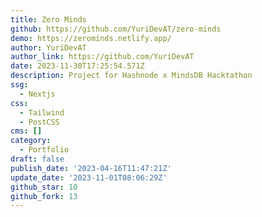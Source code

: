 ```yaml
---
title: Zero Minds
github: https://github.com/YuriDevAT/zero-minds
demo: https://zerominds.netlify.app/
author: YuriDevAT
author_link: https://github.com/YuriDevAT
date: 2023-11-30T17:25:54.571Z
description: Project for Hashnode x MindsDB Hacktathon
ssg:
  - Nextjs
css:
  - Tailwind
  - PostCSS
cms: []
category:
  - Portfolio
draft: false
publish_date: '2023-04-16T11:47:21Z'
update_date: '2023-11-01T08:06:29Z'
github_star: 10
github_fork: 13
---
```

